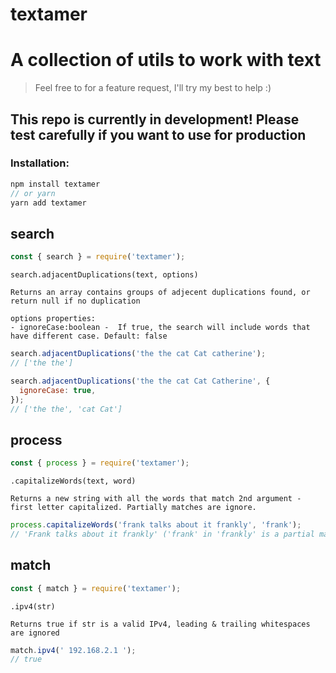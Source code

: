 # textamer

# A collection of utils to work with text

> Feel free to for a feature request, I'll try my best to help :)

## This repo is currently in development! Please test carefully if you want to use for production

### Installation:

```js
npm install textamer
// or yarn
yarn add textamer
```

## search

```js
const { search } = require('textamer');
```

`search.adjacentDuplications(text, options)`

```
Returns an array contains groups of adjecent duplications found, or return null if no duplication
```

```
options properties:
- ignoreCase:boolean -  If true, the search will include words that have different case. Default: false
```

```js
search.adjacentDuplications('the the cat Cat catherine');
// ['the the']

search.adjacentDuplications('the the cat Cat Catherine', {
  ignoreCase: true,
});
// ['the the', 'cat Cat']
```

## process

```js
const { process } = require('textamer');
```

`.capitalizeWords(text, word)`

```
Returns a new string with all the words that match 2nd argument - first letter capitalized. Partially matches are ignore.
```

```js
process.capitalizeWords('frank talks about it frankly', 'frank');
// 'Frank talks about it frankly' ('frank' in 'frankly' is a partial match, hence ignored)
```

## match

```js
const { match } = require('textamer');
```

`.ipv4(str)`

```
Returns true if str is a valid IPv4, leading & trailing whitespaces are ignored
```

```js
match.ipv4(' 192.168.2.1 ');
// true
```
